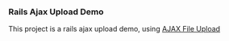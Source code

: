 ### Rails Ajax Upload Demo
This project is a rails ajax upload demo, using [AJAX File Upload](https://github.com/davgothic/AjaxFileUpload)